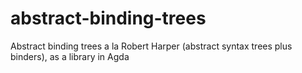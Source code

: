 # abstract-binding-trees
Abstract binding trees a la Robert Harper (abstract syntax trees plus binders), as a library in Agda
